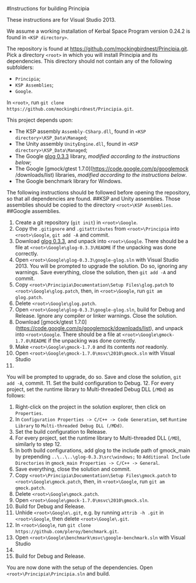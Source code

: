 #Instructions for building Principia

These instructions are for Visual Studio 2013.

We assume a working installation of Kerbal Space Program version 0.24.2 is
found in `<KSP directory>`.

The repository is found at https://github.com/mockingbirdnest/Principia.git.
Pick a directory `<root>` in which you will install Principia and its
dependencies.
This directory should not contain any of the following subfolders:
- `Principia`;
- `KSP Assemblies`;
- `Google`.

In `<root>`, run `git clone https://github.com/mockingbirdnest/Principia.git`.

This project depends upon:
- The KSP assembly `Assembly-CSharp.dll`, found in 
`<KSP directory>\KSP_Data\Managed`;
- The Unity assembly `UnityEngine.dll`, found in
`<KSP directory>\KSP_Data\Managed`;
- The Google [glog 0.3.3](https://code.google.com/p/google-glog/downloads/list)
library, *modified according to the instructions below*;
- The Google [gmock/gtest 1.7.0](https://code.google.com/p/googlemock
/downloads/list) libraries, *modified according to the instructions below*.
- The Google benchmark library for Windows.

The following instructions should be followed before opening the repository, so
that all dependencies are found.
##KSP and Unity assemblies.
Those assemblies should be copied to the directory `<root>\KSP Assemblies`.
##Google assemblies.
1. Create a git repository (`git init`) in `<root>\Google`.
2. Copy the `.gitignore` and `.gitattributes` from `<root>\Principia` into 
`<root>\Google`, `git add -A` and commit.
3. Download [glog 0.3.3](https://code.google.com/p/google-glog/downloads/list),
and unpack into `<root>\Google`.
There should be a file at `<root>\Google\glog-0.3.3\README` if the unpacking was
done correctly.
4. Open `<root>\Google\glog-0.3.3\google-glog.sln` with Visual Studio 2013. You
will be prompted to upgrade the solution. Do so, ignoring any warnings. Save
everything, close the solution, then `git add -A` and commit.
5. Copy `<root>\Principia\Documentation\Setup Files\glog.patch` to
`<root>\Google\glog.patch`, then, in `<root>\Google`, run `git am glog.patch`.
6. Delete `<root>\Google\glog.patch`.
7. Open `<root>\Google\glog-0.3.3\google-glog.sln`, build for Debug and Release.
Ignore any compiler or linker warnings. Close the solution.
8. Download [gmock/gtest 1.7.0]
(https://code.google.com/p/googlemock/downloads/list), and unpack into
`<root>\Google`. There should be a file at `<root>\Google\gmock-1.7.0\README`
if the unpacking was done correctly.
9. Make `<root>\Google\gmock-1.7.0` and its contents *not* readonly.
10. Open `<root>\Google\gmock-1.7.0\msvc\2010\gmock.sln` with Visual Studio
2013.
You will be prompted to upgrade, do so. Save and close the solution,
`git add -A`, commit.
11. Set the build configuration to Debug.
12. For every project, set the runtime library to Multi-threaded Debug DLL
(`/MDd`) as follows:
  1. Right-click on the project in the solution explorer, then click on
  `Properties`.
  2. In `Configuration Properties -> C/C++ -> Code Generation`, set
  `Runtime Library` to `Multi-threaded Debug DLL (/MDd)`.
13. Set the build configuration to Release.
14. For every project, set the runtime library to Multi-threaded DLL
(`/MD`), similarly to step 12.
15. In both build configurations, add glog to the include path of gmock_main by
prepending `..\..\..\glog-0.3.3\src\windows;` to `Additional Include
Directories`
in `gmock_main Properties -> C/C++ -> General`.
16. Save everything, close the solution and commit.
17. Copy `<root>\Principia\Documentation\Setup Files\gmock.patch` to
`<root>\Google\gmock.patch`, then, in `<root>\Google`, run `git am gmock.patch`.
18. Delete `<root>\Google\gmock.patch`.
19. Open `<root>\Google\gmock-1.7.0\msvc\2010\gmock.sln`.
20. Build for Debug and Release.
21. Unhide `<root>\Google\.git`, e.g. by running `attrib -h .git` in
`<root>\Google`, then delete `<root>\Google\.git`.
22. In `<root>\Google`, run `git clone https://github.com/pleroy/benchmark.git`.
23. Open `<root>\Google\benchmark\msvc\google-benchmark.sln` with Visual Studio
2013.
24. Build for Debug and Release.

You are now done with the setup of the dependencies.
Open `<root>\Principia\Principia.sln` and build.
